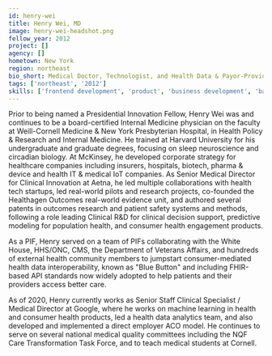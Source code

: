 ```yaml
---
id: henry-wei
title: Henry Wei, MD
image: henry-wei-headshot.png
fellow_year: 2012
project: []
agency: []
hometown: New York
region: northeast
bio_short: Medical Doctor, Technologist, and Health Data & Payor-Provider Leader.  Cares for patients & populations, does research, builds product, grows businesses, develops policy, and leads cross-functional teams.
tags: ['northeast', '2012']
skills: ['frontend development', 'product', 'business development', 'backend development']
---
```


Prior to being named a Presidential Innovation Fellow, Henry Wei was and continues to be a board-certified Internal Medicine physician on the faculty at Weill-Cornell Medicine & New York Presbyterian Hospital, in Health Policy & Research and Internal Medicine.  He trained at Harvard University for his undergraduate and graduate degrees, focusing on sleep neuroscience and circadian biology. At McKinsey, he developed corporate strategy for healthcare companies including insurers, hospitals, biotech, pharma & device and health IT & medical IoT companies.  As Senior Medical Director for Clinical Innovation at Aetna, he led multiple collaborations with health tech startups, led real-world pilots and research projects, co-founded the Healthagen Outcomes real-world evidence unit, and authored several patents in outcomes research and patient safety systems and methods, following a role leading Clinical R&D for clinical decision support, predictive modeling for population health, and consumer health engagement products.

As a PIF, Henry served on a team of PIFs collaborating with the White House, HHS/ONC, CMS, the Department of Veterans Affairs, and hundreds of external health community members to jumpstart consumer-mediated health data interoperability, known as "Blue Button" and including FHIR-based API standards now widely adopted to help patients and their providers access better care.

As of 2020, Henry currently works as Senior Staff Clinical Specialist / Medical Director at Google, where he works on machine learning in health and consumer health products, led a health data analytics team, and also developed and implemented a direct employer ACO model.  He continues to serve on several national medical quality committees including the NQF Care Transformation Task Force, and to teach medical students at Cornell.
